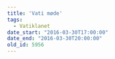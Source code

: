 ```yaml
---
title: 'Vati møde'
tags:
  - Vatiklanet
date_start: "2016-03-30T17:00:00"
date_end: "2016-03-30T20:00:00"
old_id: 5956
---
```

